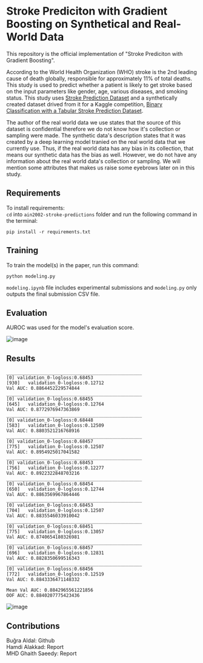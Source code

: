 # Stroke Prediciton with Gradient Boosting on Synthetical and Real-World Data

This repository is the official implementation of "Stroke Prediciton with Gradient Boosting".

According to the World Health Organization (WHO) stroke is the 2nd leading cause of death globally, responsible for approximately 11% of total deaths. This study is used to predict whether a patient is likely to get stroke based on the input parameters like gender, age, various diseases, and smoking status. This study uses [Stroke Prediction Dataset](https://www.kaggle.com/datasets/fedesoriano/stroke-prediction-dataset) and a synthetically created dataset drived from it for a Kaggle competition, [Binary Classification with a Tabular Stroke Prediction Dataset](https://www.kaggle.com/competitions/playground-series-s3e2/data).

The author of the real world data we use states that the source of this dataset is confidential therefore we do not know how it's collection or sampling were made. The synthetic data's description states that it was created by a deep learning model tranied on the real world data that we currently use. Thus, if the real world data has any bias in its collection, that means our synthetic data has the bias as well. However, we do not have any information about the real world data's collection or sampling. We will mention some attributes that makes us raise some eyebrows later on in this study.

## Requirements

To install requirements:    
`cd` into `ain2002-stroke-predictions` folder and run the following command in the terminal:
```setup
pip install -r requirements.txt
```

## Training

To train the model(s) in the paper, run this command:

```train
python modeling.py
```
`modeling.ipynb` file includes experimental submissions and `modeling.py` only outputs the final submission CSV file.

## Evaluation
AUROC was used for the model's evaluation score.

![image](https://github.com/bugraaldal/ain2002-stroke-prediction/assets/61989756/02c8a210-b899-448a-a670-ff2c26b8a6e6)

## Results
```
__________________________________________________
[0]	validation_0-logloss:0.68453
[930]	validation_0-logloss:0.12712
Val AUC: 0.8864452229574844
__________________________________________________
[0]	validation_0-logloss:0.68455
[645]	validation_0-logloss:0.12764
Val AUC: 0.8772976947363869
__________________________________________________
[0]	validation_0-logloss:0.68448
[583]	validation_0-logloss:0.12509
Val AUC: 0.8803521216768916
__________________________________________________
[0]	validation_0-logloss:0.68457
[775]	validation_0-logloss:0.12507
Val AUC: 0.8954925017041582
__________________________________________________
[0]	validation_0-logloss:0.68453
[756]	validation_0-logloss:0.12277
Val AUC: 0.8922322848703216
__________________________________________________
[0]	validation_0-logloss:0.68454
[650]	validation_0-logloss:0.12744
Val AUC: 0.8863569967864446
__________________________________________________
[0]	validation_0-logloss:0.68453
[704]	validation_0-logloss:0.12507
Val AUC: 0.8835546033910042
__________________________________________________
[0]	validation_0-logloss:0.68451
[775]	validation_0-logloss:0.13057
Val AUC: 0.8740654180326981
__________________________________________________
[0]	validation_0-logloss:0.68457
[696]	validation_0-logloss:0.12831
Val AUC: 0.8828350699516343
__________________________________________________
[0]	validation_0-logloss:0.68456
[772]	validation_0-logloss:0.12519
Val AUC: 0.8843336471148332

Mean Val AUC: 0.8842965561221856
OOF AUC: 0.8840207775423436
```

![image](https://github.com/bugraaldal/ain2002-stroke-prediction/assets/61989756/3bc81b4c-eca1-4e35-824f-40778328e5ca)


## Contributions
Buğra Aldal: Github   
Hamdi Alakkad: Report   
MHD Ghaith Saeedy: Report    
